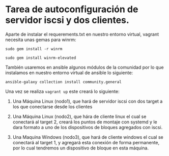 # Tarea de autoconfiguración de servidor iscsi y dos clientes.

Aparte de instalar el requerements.txt en nuestro entorno virtual, vagrant necesita unas gemas para winrm:

`sudo gem install -r winrm`

`sudo gem install winrm-elevated`

También usaremos en ansible algunos módulos de la comunidad por lo que instalamos en nuestro entorno virtual de ansible lo siguiente:

`ansible-galaxy collection install community.general`

Una vez se realiza `vagrant up` este creará lo siguiente:

1. Una Máquina Linux (nodo1), que hará de servidor iscsi con dos target a los que conectarse desde los clientes

2. Una Máquina Linux (nodo2), que hára de cliente linux el cual se conectará al target 2, creará los puntos de montaje con systemd y le dara formato a uno de los dispositivos de bloques agregados con iscsi.

4. Una Maquina Windows (nodo3), que hará de cliente windows el cual se conectará al target 1, y agregará esta conexión de forma permanente, por lo cual tendremos un dispositivo de bloque en esta máquina.
